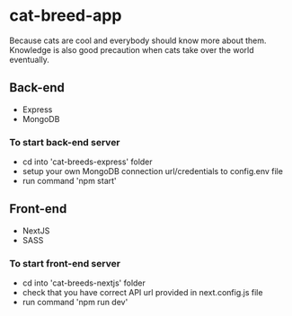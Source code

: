 # cat-breed-app

Because cats are cool and everybody should know more about them. Knowledge is also good precaution when cats take over the world eventually.

## Back-end

- Express
- MongoDB

### To start back-end server

- cd into 'cat-breeds-express' folder
- setup your own MongoDB connection url/credentials to config.env file
- run command 'npm start'

## Front-end

- NextJS
- SASS

### To start front-end server

- cd into 'cat-breeds-nextjs' folder
- check that you have correct API url provided in next.config.js file
- run command 'npm run dev'
